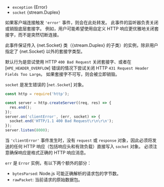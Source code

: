 <!-- YAML
added: v0.1.94
changes:
  - version: v6.0.0
    pr-url: https://github.com/nodejs/node/pull/4557
    description: The default action of calling `.destroy()` on the `socket`
                 will no longer take place if there are listeners attached
                 for `'clientError'`.
  - version: v9.4.0
    pr-url: https://github.com/nodejs/node/pull/17672
    description: The `rawPacket` is the current buffer that just parsed. Adding
                 this buffer to the error object of `'clientError'` event is to
                 make it possible that developers can log the broken packet.
  - version: v12.0.0
    pr-url: https://github.com/nodejs/node/pull/25605
    description: The default behavior will return a 431 Request Header
                 Fields Too Large if a HPE_HEADER_OVERFLOW error occurs.
-->

* `exception` {Error}
* `socket` {stream.Duplex}

如果客户端连接触发 `'error'` 事件，则会在此处转发。
此事件的监听器负责关闭或销毁底层套接字。
例如，用户可能希望使用自定义 HTTP 响应更优雅地关闭套接字，而不是突然切断连接。

此事件保证传入 {net.Socket} 类（{stream.Duplex} 的子类）的实例，除非用户指定了 {net.Socket} 以外的套接字类型。

默认行为是尝试使用 HTTP `400 Bad Request` 关闭套接字、或者在 [`HPE_HEADER_OVERFLOW`] 错误的情况下尝试关闭 HTTP `431 Request Header Fields Too Large`。 
如果套接字不可写，则会被立即销毁。

`socket` 是发生错误的 [`net.Socket`] 对象。

```js
const http = require('http');

const server = http.createServer((req, res) => {
  res.end();
});
server.on('clientError', (err, socket) => {
  socket.end('HTTP/1.1 400 Bad Request\r\n\r\n');
});
server.listen(8000);
```

当 `'clientError'` 事件发生时，没有 `request` 或 `response` 对象，因此必须将发送的任何 HTTP 响应（包括响应头和有效负载）直接写入 `socket` 对象。
必须注意确保响应是格式正确的 HTTP 响应消息。

`err` 是 `Error` 实例，有以下两个额外的部分：

+ `bytesParsed`: Node.js 可能正确解析的请求包的字节数。
+ `rawPacket`: 当前请求的原始数据包。


